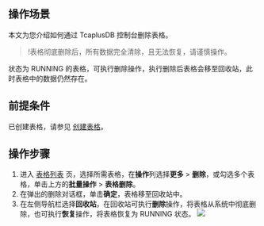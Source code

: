 ## 操作场景 
本文为您介绍如何通过 TcaplusDB 控制台删除表格。
>!表格彻底删除后，所有数据完全清除，且无法恢复，请谨慎操作。
>
状态为 RUNNING 的表格，可执行删除操作，执行删除后表格会移至回收站，此时表格中的数据仍然存在。

## 前提条件
已创建表格，请参见 [创建表格](https://cloud.tencent.com/document/product/596/38808)。

## 操作步骤
1. 进入 [表格列表](https://console.cloud.tencent.com/tcaplusdb/table) 页，选择所需表格，在**操作**列选择**更多** > **删除**，或勾选多个表格，单击上方的**批量操作** > **表格删除**。
2. 在弹出的删除对话框，单击**确定**，表格移至回收站中。
3. 在左侧导航栏选择**回收站**，在回收站可执行**删除**操作，将表格从系统中彻底删除，也可执行**恢复**操作，将表格恢复为 RUNNING 状态。
![](https://main.qcloudimg.com/raw/9f8cbba52350db23116af16f48195a24.png)

